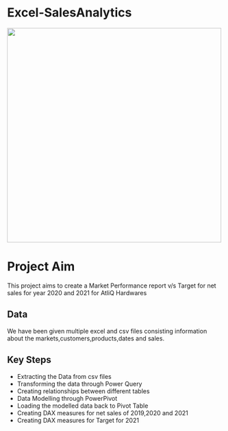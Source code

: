 # Excel-SalesAnalytics
<img src="https://thumbs.dreamstime.com/b/market-segment-focus-group-audience-analysis-tiny-people-research-profile-potential-client-magnifier-divide-consumers-322373661.jpg" height="500" width="500">
<h1>Project Aim</h1>
<p>This project aims to create a Market Performance report v/s Target for net sales for year 2020 and 2021 for AtliQ Hardwares </p>
<h2>Data</h2>
<p>We have been given multiple excel and csv files consisting information about the markets,customers,products,dates and sales.</p>
<h2>Key Steps</h2>
<ul>
  <li>Extracting the Data from csv files</li>
  <li>Transforming the data through Power Query</li>
  <li>Creating relationships between different tables</li>
  <li>Data Modelling through PowerPivot</li>
  <li>Loading the modelled data back to Pivot Table</li>
  <li>Creating DAX measures for net sales of 2019,2020 and 2021</li>
  <li>Creating DAX measures for Target for 2021</li>
</ul>

